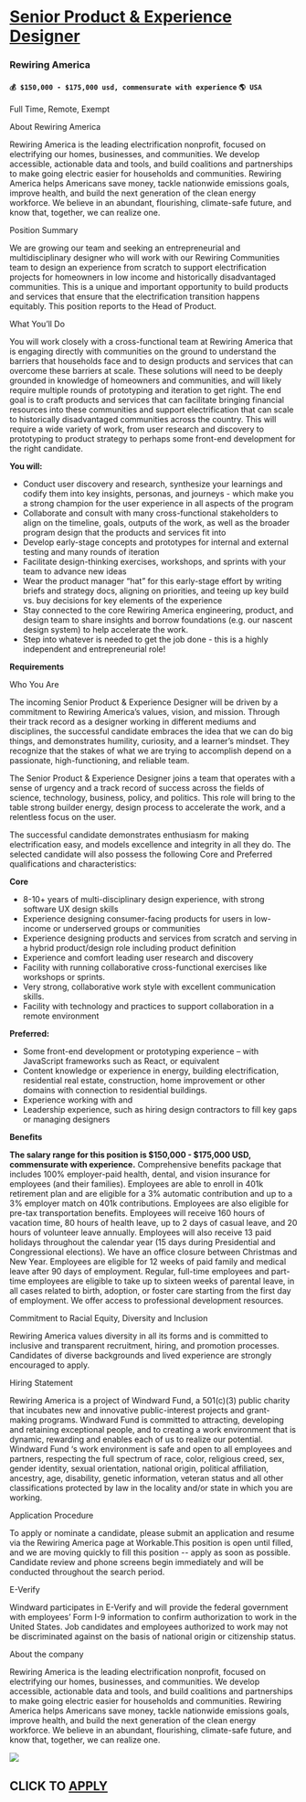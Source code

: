 # [Senior Product & Experience Designer](https://www.remotewlb.com/apply/senior-product-experience-designer)  
### Rewiring America  
#### `💰 $150,000 - $175,000 usd, commensurate with experience` `🌎 USA`  

Full Time, Remote, Exempt

About Rewiring America

Rewiring America is the leading electrification nonprofit, focused on electrifying our homes, businesses, and communities. We develop accessible, actionable data and tools, and build coalitions and partnerships to make going electric easier for households and communities. Rewiring America helps Americans save money, tackle nationwide emissions goals, improve health, and build the next generation of the clean energy workforce. We believe in an abundant, flourishing, climate-safe future, and know that, together, we can realize one.

Position Summary

We are growing our team and seeking an entrepreneurial and multidisciplinary designer who will work with our Rewiring Communities team to design an experience from scratch to support electrification projects for homeowners in low income and historically disadvantaged communities. This is a unique and important opportunity to build products and services that ensure that the electrification transition happens equitably. This position reports to the Head of Product.

What You’ll Do

You will work closely with a cross-functional team at Rewiring America that is engaging directly with communities on the ground to understand the barriers that households face and to design products and services that can overcome these barriers at scale. These solutions will need to be deeply grounded in knowledge of homeowners and communities, and will likely require multiple rounds of prototyping and iteration to get right. The end goal is to craft products and services that can facilitate bringing financial resources into these communities and support electrification that can scale to historically disadvantaged communities across the country. This will require a wide variety of work, from user research and discovery to prototyping to product strategy to perhaps some front-end development for the right candidate.

 **You will:**

  * Conduct user discovery and research, synthesize your learnings and codify them into key insights, personas, and journeys - which make you a strong champion for the user experience in all aspects of the program
  * Collaborate and consult with many cross-functional stakeholders to align on the timeline, goals, outputs of the work, as well as the broader program design that the products and services fit into
  * Develop early-stage concepts and prototypes for internal and external testing and many rounds of iteration
  * Facilitate design-thinking exercises, workshops, and sprints with your team to advance new ideas
  * Wear the product manager “hat” for this early-stage effort by writing briefs and strategy docs, aligning on priorities, and teeing up key build vs. buy decisions for key elements of the experience
  * Stay connected to the core Rewiring America engineering, product, and design team to share insights and borrow foundations (e.g. our nascent design system) to help accelerate the work.
  * Step into whatever is needed to get the job done - this is a highly independent and entrepreneurial role!

**Requirements**

Who You Are

The incoming Senior Product & Experience Designer will be driven by a commitment to Rewiring America’s values, vision, and mission. Through their track record as a designer working in different mediums and disciplines, the successful candidate embraces the idea that we can do big things, and demonstrates humility, curiosity, and a learner’s mindset. They recognize that the stakes of what we are trying to accomplish depend on a passionate, high-functioning, and reliable team.

The Senior Product & Experience Designer joins a team that operates with a sense of urgency and a track record of success across the fields of science, technology, business, policy, and politics. This role will bring to the table strong builder energy, design process to accelerate the work, and a relentless focus on the user.

The successful candidate demonstrates enthusiasm for making electrification easy, and models excellence and integrity in all they do. The selected candidate will also possess the following Core and Preferred qualifications and characteristics:

 **Core**

  * 8-10+ years of multi-disciplinary design experience, with strong software UX design skills
  * Experience designing consumer-facing products for users in low-income or underserved groups or communities
  * Experience designing products and services from scratch and serving in a hybrid product/design role including product definition
  * Experience and comfort leading user research and discovery
  * Facility with running collaborative cross-functional exercises like workshops or sprints.
  * Very strong, collaborative work style with excellent communication skills.
  * Facility with technology and practices to support collaboration in a remote environment

**Preferred:**

  * Some front-end development or prototyping experience – with JavaScript frameworks such as React, or equivalent
  * Content knowledge or experience in energy, building electrification, residential real estate, construction, home improvement or other domains with connection to residential buildings.
  * Experience working with and 
  * Leadership experience, such as hiring design contractors to fill key gaps or managing designers

**Benefits**

 **The salary range for this position is $150,000 - $175,000 USD, commensurate with experience.** Comprehensive benefits package that includes 100% employer-paid health, dental, and vision insurance for employees (and their families). Employees are able to enroll in 401k retirement plan and are eligible for a 3% automatic contribution and up to a 3% employer match on 401k contributions. Employees are also eligible for pre-tax transportation benefits. Employees will receive 160 hours of vacation time, 80 hours of health leave, up to 2 days of casual leave, and 20 hours of volunteer leave annually. Employees will also receive 13 paid holidays throughout the calendar year (15 days during Presidential and Congressional elections). We have an office closure between Christmas and New Year. Employees are eligible for 12 weeks of paid family and medical leave after 90 days of employment. Regular, full-time employees and part-time employees are eligible to take up to sixteen weeks of parental
leave, in all cases related to birth, adoption, or foster care starting from the first day of employment. We offer access to professional development resources.

Commitment to Racial Equity, Diversity and Inclusion

Rewiring America values diversity in all its forms and is committed to inclusive and transparent recruitment, hiring, and promotion processes. Candidates of diverse backgrounds and lived experience are strongly encouraged to apply.

Hiring Statement

Rewiring America is a project of Windward Fund, a 501(c)(3) public charity that incubates new and innovative public-interest projects and grant-making programs. Windward Fund is committed to attracting, developing and retaining exceptional people, and to creating a work environment that is dynamic, rewarding and enables each of us to realize our potential. Windward Fund ‘s work environment is safe and open to all employees and partners, respecting the full spectrum of race, color, religious creed, sex, gender identity, sexual orientation, national origin, political affiliation, ancestry, age, disability, genetic information, veteran status and all other classifications protected by law in the locality and/or state in which you are working.

Application Procedure

To apply or nominate a candidate, please submit an application and resume via the Rewiring America page at Workable.This position is open until filled, and we are moving quickly to fill this position -- apply as soon as possible. Candidate review and phone screens begin immediately and will be conducted throughout the search period.

E-Verify

Windward participates in E-Verify and will provide the federal government with employees’ Form I-9 information to confirm authorization to work in the United States. Job candidates and employees authorized to work may not be discriminated against on the basis of national origin or citizenship status.

  
  

About the company

  

Rewiring America is the leading electrification nonprofit, focused on electrifying our homes, businesses, and communities. We develop accessible, actionable data and tools, and build coalitions and partnerships to make going electric easier for households and communities. Rewiring America helps Americans save money, tackle nationwide emissions goals, improve health, and build the next generation of the clean energy workforce. We believe in an abundant, flourishing, climate-safe future, and know that, together, we can realize one.

![](https://remotive.com/job/track/1901480/blank.gif?source=public_api)  
## CLICK TO [APPLY](https://www.remotewlb.com/apply/senior-product-experience-designer)

